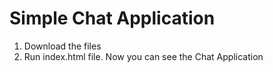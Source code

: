 # Simple Chat Application 

1. Download the files
2. Run index.html file.
Now you can see the Chat Application
